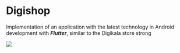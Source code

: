 # Digishop
Implementation of an application with the latest technology in Android development with <i><strong>Flutter</strong></i>, similar to the Digikala store
strong

![](https://github.com/EstakiDev/Digishop/blob/main/Untitled%20design.gif)
